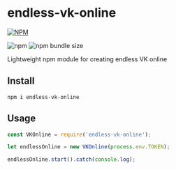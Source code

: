 # endless-vk-online

[![NPM](https://nodei.co/npm/endless-vk-online.png)](https://nodei.co/npm/endless-vk-online/)

![npm](https://img.shields.io/npm/v/endless-vk-online.svg) ![npm bundle size](https://img.shields.io/bundlephobia/min/endless-vk-online.svg)

Lightweight npm module for creating endless VK online

## Install
```shell
npm i endless-vk-online
```

## Usage
```js
const VKOnline = require('endless-vk-online');

let endlessOnline = new VKOnline(process.env.TOKEN);

endlessOnline.start().catch(console.log);
```